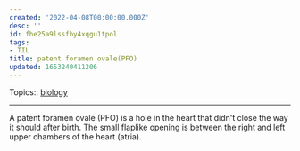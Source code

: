 ```yaml
---
created: '2022-04-08T00:00:00.000Z'
desc: ''
id: fhe25a9lssfby4xqgu1tpol
tags:
- TIL
title: patent foramen ovale(PFO)
updated: 1653240411206
---
```

   
Topics::  [biology](../topics/biology.md)   
   
   
---   
   
A patent foramen ovale (PFO) is a hole in the heart that didn't close the way it should after birth. The small flaplike opening is between the right and left upper chambers of the heart (atria).